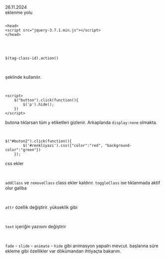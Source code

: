 26.11.2024 <br>
eklenme yolu <br>

```

<head>
<script src="jquery-3.7.1.min.js"></script>
</head>

```
<br><br>

`$(tag-class-id).action()`

<br>

şeklinde kullanılır.

<br>

```
<script>
    $("button").click(function(){
        $('p').hide();
    })
</script>
```

butona tıklarsan tüm `p` etiketleri gizlenir. Arkaplanda `display:none` olmakta.

<br>

```
$("#buton2").click(function(){
        $('#renkliyazi').css({"color":"red", "background-color":"green"})
    });
```

css ekler

<br>

`addClass` ve `removeClass` class ekler kaldırır. `toggleClass` ise tıklanmada aktif olur galiba

<br>

`attr` özellik değiştirir. yükseklik gibi

<br>

`text` içeriğin yazısını değiştirir

<br>

`fade` - `slide` - `animate` - `hide` gibi animasyon yapıalrı mevcut. başlarına süre ekleme gibi özellikler var dökümandan ihtiyaçta bakarım.

<br>




































